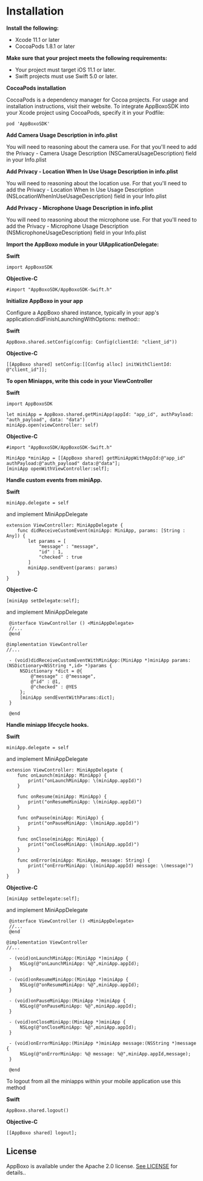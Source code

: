 # Installation

**Install the following:**
  - Xcode 11.1 or later
  - CocoaPods 1.8.1 or later
  
**Make sure that your project meets the following requirements:**

  - Your project must target iOS 11.1 or later.
  - Swift projects must use Swift 5.0 or later.
  
  
  
**CocoaPods installation**
    
   CocoaPods is a dependency manager for Cocoa projects. For usage and installation instructions, visit their website. 
   To integrate AppBoxoSDK into your Xcode project using CocoaPods, specify it in your Podfile:
    
    pod 'AppBoxoSDK'




**Add Camera Usage Description in info.plist**

  You will need to reasoning about the camera use. For that you'll need to add the Privacy - Camera Usage Description 
  (NSCameraUsageDescription) field in your Info.plist

**Add Privacy - Location When In Use Usage Description in info.plist**
  
  You will need to reasoning about the location use. For that you'll need to add the Privacy - Location When In Use Usage Description 
  (NSLocationWhenInUseUsageDescription) field in your Info.plist
  
**Add Privacy - Microphone Usage Description in info.plist**

   You will need to reasoning about the microphone use. For that you'll need to add the Privacy - Microphone Usage Description 
   (NSMicrophoneUsageDescription) field in your Info.plist




**Import the AppBoxo module in your UIApplicationDelegate:**

**Swift**
        
    import AppBoxoSDK
        
**Objective-C**
        
    #import "AppBoxoSDK/AppBoxoSDK-Swift.h"






**Initialize AppBoxo in your app**
    
   Configure a AppBoxo shared instance, typically in your app's application:didFinishLaunchingWithOptions: method::
   
**Swift**
    
    AppBoxo.shared.setConfig(config: Config(clientId: "client_id"))
    
**Objective-C**
  
    [[AppBoxo shared] setConfig:[[Config alloc] initWithClientId: @"client_id"]];
  
  
  
  
  
    
**To open Miniapps, write this code in your ViewController**

**Swift**
    
    import AppBoxoSDK
    
    let miniApp = AppBoxo.shared.getMiniApp(appId: "app_id", authPayload: "auth_payload", data: "data")
    miniApp.open(viewController: self)


**Objective-C**

    #import "AppBoxoSDK/AppBoxoSDK-Swift.h"
    
    MiniApp *miniApp = [[AppBoxo shared] getMiniAppWithAppId:@"app_id" authPayload:@"auth_payload" data:@"data"];
    [miniApp openWithViewController:self];
    
    
    
    
    

**Handle custom events from miniApp.**

**Swift**

    miniApp.delegate = self
    
and implement MiniAppDelegate
    
    extension ViewController: MiniAppDelegate {
        func didReceiveCustomEvent(miniApp: MiniApp, params: [String : Any]) {
            let params = [
                "message" : "message",
                "id" : 1,
                "checked" : true
            ]
            miniApp.sendEvent(params: params)
        }
    }
    
**Objective-C**

    [miniApp setDelegate:self];
    
and implement MiniAppDelegate
     
     @interface ViewController () <MiniAppDelegate>
     //...
     @end
     
    @implementation ViewController
    //...

     - (void)didReceiveCustomEventWithMiniApp:(MiniApp *)miniApp params:(NSDictionary<NSString *,id> *)params {
         NSDictionary *dict = @{
             @"message" : @"message",
             @"id" : @1,
             @"checked" : @YES
         };
         [miniApp sendEventWithParams:dict];
     }

     @end

    
    
    
**Handle miniapp lifecycle hooks.**

**Swift**

    miniApp.delegate = self
        
and implement MiniAppDelegate
        
    extension ViewController: MiniAppDelegate {
        func onLaunch(miniApp: MiniApp) {
            print("onLaunchMiniApp: \(miniApp.appId)")
        }
        
        func onResume(miniApp: MiniApp) {
            print("onResumeMiniApp: \(miniApp.appId)")
        }
        
        func onPause(miniApp: MiniApp) {
            print("onPauseMiniApp: \(miniApp.appId)")
        }
        
        func onClose(miniApp: MiniApp) {
            print("onCloseMiniApp: \(miniApp.appId)")
        }
        
        func onError(miniApp: MiniApp, message: String) {
            print("onErrorMiniApp: \(miniApp.appId) message: \(message)")
        }
    }
    
**Objective-C**

    [miniApp setDelegate:self];
    
and implement MiniAppDelegate
     
     @interface ViewController () <MiniAppDelegate>
     //...
     @end
     
    @implementation ViewController
    //...

     - (void)onLaunchMiniApp:(MiniApp *)miniApp {
         NSLog(@"onLaunchMiniApp: %@",miniApp.appId);
     }

     - (void)onResumeMiniApp:(MiniApp *)miniApp {
         NSLog(@"onResumeMiniApp: %@",miniApp.appId);
     }

     - (void)onPauseMiniApp:(MiniApp *)miniApp {
         NSLog(@"onPauseMiniApp: %@",miniApp.appId);
     }

     - (void)onCloseMiniApp:(MiniApp *)miniApp {
         NSLog(@"onCloseMiniApp: %@",miniApp.appId);
     }

     - (void)onErrorMiniApp:(MiniApp *)miniApp message:(NSString *)message {
         NSLog(@"onErrorMiniApp: %@ message: %@",miniApp.appId,message);
     }

     @end




To logout from all the miniapps within your mobile application use this method
    
**Swift**

    AppBoxo.shared.logout()

**Objective-C**

    [[AppBoxo shared] logout];




## License

AppBoxo is available under the Apache 2.0 license. [See LICENSE](https://github.com/Appboxo/ios-sdk-binary/blob/master/LICENSE) for details..
